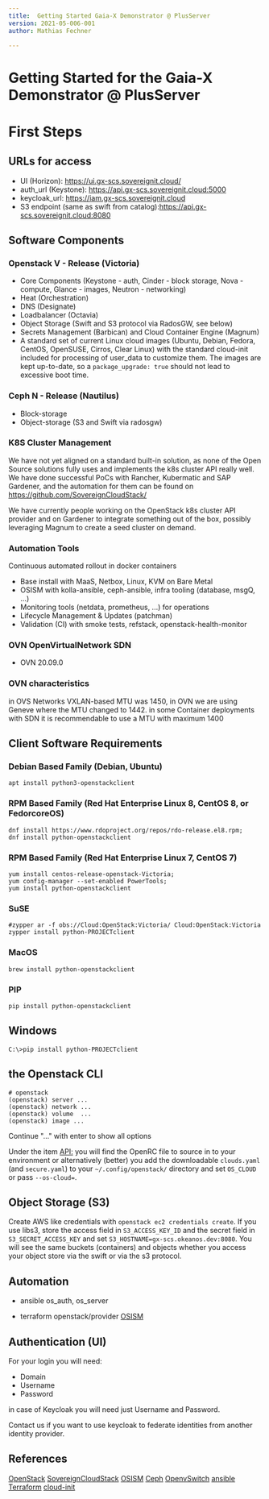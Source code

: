 ```yaml
---
title:  Getting Started Gaia-X Demonstrator @ PlusServer
version: 2021-05-006-001
author: Mathias Fechner

---
```


# Getting Started for the Gaia-X Demonstrator @ PlusServer

# First Steps

## URLs for access

 + UI (Horizon): https://ui.gx-scs.sovereignit.cloud/
 + auth_url (Keystone): https://api.gx-scs.sovereignit.cloud:5000
 + keycloak_url: https://iam.gx-scs.sovereignit.cloud
 + S3 endpoint (same as swift from catalog):https://api.gx-scs.sovereignit.cloud:8080

## Software Components

### Openstack V - Release (Victoria)

 + Core Components (Keystone - auth, Cinder - block storage,
   Nova - compute, Glance - images, Neutron - networking)
 + Heat (Orchestration)
 + DNS (Designate)
 + Loadbalancer (Octavia)
 + Object Storage (Swift and S3 protocol via RadosGW, see below)
 + Secrets Management (Barbican) and Cloud Container Engine (Magnum)
 + A standard set of current Linux cloud images (Ubuntu, Debian, Fedora, CentOS, OpenSUSE,
   Cirros, Clear Linux) with the standard cloud-init included for processing of user_data
   to customize them. The images are kept up-to-date, so a `package_upgrade: true` should
   not lead to excessive boot time.

### Ceph N - Release (Nautilus)

+ Block-storage
+ Object-storage (S3 and Swift via radosgw)

### K8S Cluster Management

We have not yet aligned on a standard built-in solution, as none of the
Open Source solutions fully uses and implements the k8s cluster API really well.
We have done successful PoCs with Rancher, Kubermatic and SAP Gardener, and
the automation for them can be found on https://github.com/SovereignCloudStack/

We have currently people working on the OpenStack k8s cluster API provider
and on Gardener to integrate something out of the box, possibly leveraging
Magnum to create a seed cluster on demand.

### Automation Tools

Continuous automated rollout in docker containers

+ Base install with MaaS, Netbox, Linux, KVM on Bare Metal
+ OSISM with kolla-ansible, ceph-ansible, infra tooling (database, msgQ, ...)
+ Monitoring tools (netdata, prometheus, ...) for operations
+ Lifecycle Management & Updates (patchman)
+ Validation (CI) with smoke tests, refstack, openstack-health-monitor

### OVN OpenVirtualNetwork SDN

+ OVN 20.09.0

### OVN characteristics

in OVS Networks VXLAN-based MTU was 1450, in OVN we are  using 
Geneve where the MTU changed to 1442. in some Container deployments with
SDN it is recommendable to use a MTU with maximum 1400 

## Client Software Requirements

### Debian Based Family (Debian, Ubuntu)

```console
apt install python3-openstackclient
```

### RPM Based Family (Red Hat Enterprise Linux 8, CentOS 8, or FedorcoreOS)

```console
dnf install https://www.rdoproject.org/repos/rdo-release.el8.rpm;
dnf install python-openstackclient
```

### RPM Based Family (Red Hat Enterprise Linux 7, CentOS 7)

```console
yum install centos-release-openstack-Victoria;
yum config-manager --set-enabled PowerTools;
yum install python-openstackclient
```

### SuSE

```console
#zypper ar -f obs://Cloud:OpenStack:Victoria/ Cloud:OpenStack:Victoria
zypper install python-PROJECTclient
```

### MacOS

```console
brew install python-openstackclient
```

### PIP

```console
pip install python-openstackclient
```

## Windows

```console
C:\>pip install python-PROJECTclient
```

## the Openstack CLI

```console
# openstack
(openstack) server ...
(openstack) network ...
(openstack) volume  ...
(openstack) image ...
```

Continue "..." with enter to show all options

Under the item [API:](https://gx-scs.okeanos.dev/project/api_access/# "API Credentials") you will find the 
OpenRC file to source in to your environment or alternatively (better) you add the downloadable
`clouds.yaml` (and `secure.yaml`) to your `~/.config/openstack/` directory and set `OS_CLOUD` or
pass `--os-cloud=`.

## Object Storage (S3)

Create AWS like credentials with `openstack ec2 credentials create`.
If you use libs3, store the access field in `S3_ACCESS_KEY_ID` and the secret field in
`S3_SECRET_ACCESS_KEY` and set `S3_HOSTNAME=gx-scs.okeanos.dev:8080`.
You will see the same buckets (containers) and objects whether you access your object store 
via the swift or via the s3 protocol.

## Automation

+ ansible
  os_auth, os_server

+ terraform
  openstack/provider
  [OSISM](https://github.com/osism/testbed "some terraform examples")


## Authentication (UI)

For your login you will need:

+ Domain
+ Username
+ Password

in case of Keycloak you will need just
Username and Password.

Contact us if you want to use keycloak to federate identities from another identity provider.

## References

[OpenStack](https://www.openstack.org "OpenStack Site")
[SovereignCloudStack](https://github.com/SovereignCloudStack "SovereignCloudStack on github")
[OSISM](https://github.com/osism "OSISM on github")
[Ceph](https://ceph.io/ "Ceph Site")
[OpenvSwitch](https://www.openvswitch.org "OpenvSwitch Side")
[ansible](https://docs.ansible.com/ansible/latest/collections/openstack/cloud/index.html "Ansible Module OpenStack" )
[Terraform](https://registry.terraform.io/providers/terraform-provider-openstack/openstack/latest/docs "OpenStack Terraform Provider")
[cloud-init](https://cloudinit.readthedocs.io/en/latest/ "cloud-init documentation")
